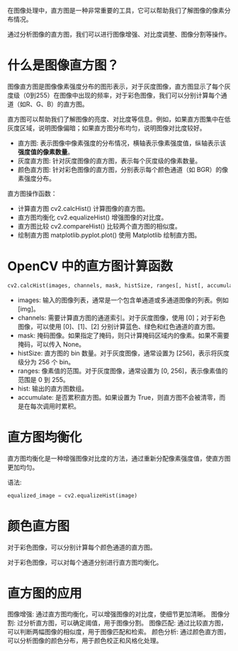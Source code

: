 在图像处理中，直方图是一种非常重要的工具，它可以帮助我们了解图像的像素分布情况。

通过分析图像的直方图，我们可以进行图像增强、对比度调整、图像分割等操作。

# 什么是图像直方图？

图像直方图是图像像素强度分布的图形表示，对于灰度图像，直方图显示了每个灰度级（0到255）在图像中出现的频率，对于彩色图像，我们可以分别计算每个通道（如R、G、B）的直方图。

直方图可以帮助我们了解图像的亮度、对比度等信息。例如，如果直方图集中在低灰度区域，说明图像偏暗；如果直方图分布均匀，说明图像对比度较好。

- 直方图: 表示图像中像素强度的分布情况，横轴表示像素强度值，纵轴表示该**强度值的像素数量**。
- 灰度直方图: 针对灰度图像的直方图，表示每个灰度级的像素数量。
- 颜色直方图: 针对彩色图像的直方图，分别表示每个颜色通道（如 BGR）的像素强度分布。

直方图操作函数：

- 计算直方图	cv2.calcHist()	计算图像的直方图。
- 直方图均衡化	cv2.equalizeHist()	增强图像的对比度。
- 直方图比较	cv2.compareHist()	比较两个直方图的相似度。
- 绘制直方图	matplotlib.pyplot.plot()	使用 Matplotlib 绘制直方图。

# OpenCV 中的直方图计算函数

```python
cv2.calcHist(images, channels, mask, histSize, ranges[, hist[, accumulate]])
```

- images: 输入的图像列表，通常是一个包含单通道或多通道图像的列表。例如 [img]。
- channels: 需要计算直方图的通道索引。对于灰度图像，使用 [0]；对于彩色图像，可以使用 [0]、[1]、[2] 分别计算蓝色、绿色和红色通道的直方图。
- mask: 掩码图像。如果指定了掩码，则只计算掩码区域内的像素。如果不需要掩码，可以传入 None。
- histSize: 直方图的 bin 数量。对于灰度图像，通常设置为 [256]，表示将灰度级分为 256 个 bin。
- ranges: 像素值的范围。对于灰度图像，通常设置为 [0, 256]，表示像素值的范围是 0 到 255。
- hist: 输出的直方图数组。
- accumulate: 是否累积直方图。如果设置为 True，则直方图不会被清零，而是在每次调用时累积。

# 直方图均衡化
直方图均衡化是一种增强图像对比度的方法，通过重新分配像素强度值，使直方图更加均匀。

语法:

```python
equalized_image = cv2.equalizeHist(image)
```

# 颜色直方图
对于彩色图像，可以分别计算每个颜色通道的直方图。

对于彩色图像，可以对每个通道分别进行直方图均衡化。

# 直方图的应用
图像增强: 通过直方图均衡化，可以增强图像的对比度，使细节更加清晰。
图像分割: 过分析直方图，可以确定阈值，用于图像分割。
图像匹配: 通过比较直方图，可以判断两幅图像的相似度，用于图像匹配和检索。
颜色分析: 通过颜色直方图，可以分析图像的颜色分布，用于颜色校正和风格化处理。